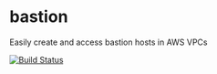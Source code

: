# bastion

Easily create and access bastion hosts in AWS VPCs

[![Build Status](https://travis-ci.org/IuryAlves/bastion.svg?branch=master)](https://travis-ci.org/IuryAlves/bastion)
